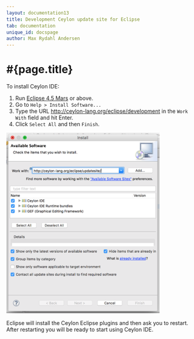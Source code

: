 ```yaml
---
layout: documentation13
title: Development Ceylon update site for Eclipse
tab: documentation
unique_id: docspage
author: Max Rydahl Andersen
---
```


# #{page.title}

To install Ceylon IDE:

1. Run [Eclipse 4.5 Mars](http://eclipse.org/downloads) or above.
2. Go to `Help > Install Software...`
3. Type the URL <http://ceylon-lang.org/eclipse/development> in the 
   `Work With` field and hit Enter.
4. Click `Select All` and then `Finish`.

<img src="/images/eclipseupdatesite.png" alt="Update Site" width="80%" height="auto"/>

Eclipse will install the Ceylon Eclipse plugins and then ask you to 
restart. After restarting you will be ready to start using Ceylon IDE.
